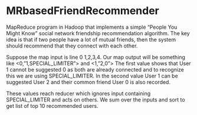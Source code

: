 # MRbasedFriendRecommender

MapReduce program in Hadoop that implements a simple “People You Might Know” social network friendship recommendation algorithm. The key idea is that if two people have a lot of mutual friends, then the system should recommend that they connect with each other.

Suppose the map input is line 0 1,2,3,4. Our map output will be something like
<0,”1,SPECIAL_LIMITER”> and <1,”2,0”> The first value shows that User 1 cannot be
suggested 0 as both are already connected and to recognize this we are using
SPECIAL_LIMITER. In the second value User 1 can be suggested User 2 and their
common friend User 0 is also recorded.

These values reach reducer which ignores input containing SPECIAL_LIMITER and acts
on others. We sum over the inputs and sort to get list of top 10 recommended users.
